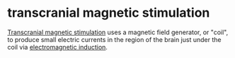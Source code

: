 # transcranial magnetic stimulation
[Transcranial magnetic stimulation](https://en.wikipedia.org/wiki/Transcranial_magnetic_stimulation) uses a magnetic field generator, or "coil", to produce small electric currents in the region of the brain just under the coil via [electromagnetic induction](https://en.wikipedia.org/wiki/Electromagnetic_induction).